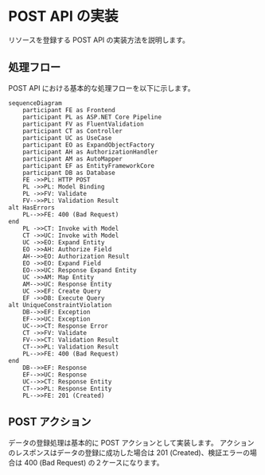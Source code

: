 # POST API の実装

リソースを登録する POST API の実装方法を説明します。

## 処理フロー

POST API における基本的な処理フローを以下に示します。

```mermaid
sequenceDiagram
    participant FE as Frontend
    participant PL as ASP.NET Core Pipeline
    participant FV as FluentValidation
    participant CT as Controller
    participant UC as UseCase
    participant EO as ExpandObjectFactory
    participant AH as AuthorizationHandler
    participant AM as AutoMapper
    participant EF as EntityFrameworkCore
    participant DB as Database
    FE ->>PL: HTTP POST
    PL ->>PL: Model Binding
    PL ->>FV: Validate
    FV-->>PL: Validation Result
alt HasErrors
    PL-->>FE: 400 (Bad Request)
end
    PL ->>CT: Invoke with Model
    CT ->>UC: Invoke with Model
    UC ->>EO: Expand Entity
    EO ->>AH: Authorize Field
    AH-->>EO: Authorization Result
    EO ->>EO: Expand Field
    EO-->>UC: Response Expand Entity
    UC ->>AM: Map Entity
    AM-->>UC: Response Entity
    UC ->>EF: Create Query
    EF ->>DB: Execute Query
alt UniqueConstraintViolation
    DB-->>EF: Exception
    EF-->>UC: Exception
    UC-->>CT: Response Error
    CT ->>FV: Validate
    FV-->>CT: Validation Result
    CT-->>PL: Validation Result
    PL-->>FE: 400 (Bad Request)
end
    DB-->>EF: Response
    EF-->>UC: Response
    UC-->>CT: Response Entity
    CT-->>PL: Response Entity
    PL-->>FE: 201 (Created)
```

## POST アクション

データの登録処理は基本的に POST アクションとして実装します。
アクションのレスポンスはデータの登録に成功した場合は 201 (Created)、検証エラーの場合は 400 (Bad Request) の２ケースになります。
